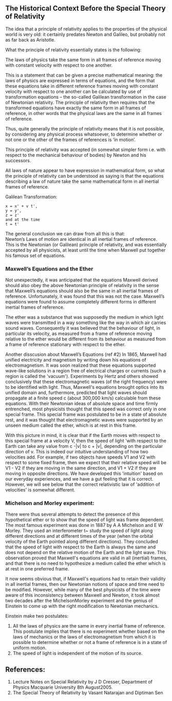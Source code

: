 ## The Historical Context Before the Special Theory of Relativity

The idea that a principle of relativity applies to the properties of the physical world is very old: it certainly predates Newton and Galileo, but probably not as far back as Aristotle. 

What the principle of relativity essentially
states is the following:

The laws of physics take the same form in all frames of reference moving with constant velocity with respect to one another.

This is a statement that can be given a precise mathematical meaning: the laws of physics are expressed in terms of equations, and the form that these equations take in different reference frames moving with constant velocity with respect to one another can be calculated by use of transformation equations – the so-called Galilean transformation in the case of Newtonian relativity. The principle of relativity then requires that the transformed equations have exactly the same form in all frames of reference, in other words that the physical laws are the same in all frames of reference.

Thus, quite generally the principle of relativity means that it is not possible, by considering any physical process whatsoever, to determine whether or not one or the other of the frames of references is ‘in motion’.

This principle of relativity was accepted (in somewhat simpler form i.e. with respect to the mechanical behaviour of bodies) by Newton and his successors.

All laws of nature appear to have
expression in mathematical form, so what the principle of relativity can be understood as saying is that the equations describing a law of nature take the same mathematical form in all inertial frames of reference.

Galilean Transformation:
```
x = x' + v t', 
y = y', 
z = z'
and at the time 
t = t'
```

The general conclusion we can draw from all this is that:  
Newton’s Laws of motion are identical in all inertial frames of reference.
This is the Newtonian (or Galilean) principle of relativity, and was essentially accepted by all physicists, at least until the time when Maxwell put together his famous set of equations.

### Maxwell’s Equations and the Ether
Not unexpectedly, it was anticipated that the equations Maxwell derived should also obey the above Newtonian principle of relativity in the sense that Maxwell’s equations should also be the same in all inertial frames of reference. Unfortunately, it was found that this was not the case.
Maxwell’s equations were found to assume completely different forms in different inertial frames of reference.

The ether was a substance that was supposedly the medium in which light waves were transmitted in a way something like the way in which air carries sound waves. Consequently it was believed that the behaviour of light, in particular its velocity, as measured from a frame of reference moving relative to the ether would be different from its behaviour as measured from a frame of reference stationary with respect to the ether.

Another disscusion about Maxwell’s Equations (ref #2)
In 1865, Maxwell had unified electricity and magnetism by writing down his equations of electromagnetism. It was soon realized that these equations supported wave-like solutions in a region free of electrical charges or currents (such a region is called the
'vacuum'). Experiments by Hertz and others showed conclusively that these electromagnetic waves (of the right frequency) were to be identified with light. Thus, Maxwell's equations brought optics into its unified domain and, furthermore, predicted that light waves should propagate at a finite speed c (about 300,000 km/s) calculable from these equations. With their Newtonian ideas of absolute space and time firmly entrenched, most physicists thought that this speed was correct only in one special frame. This special frame was postulated to be in a state of absolute rest, and it was thought that electromagnetic waves were supported by an unseen medium called the ether, which is at rest in this frame. 

With this picture in mind, it is clear that if the Earth moves with respect to this special frame at a velocity V, then the speed of light 'with respect to the Earth can take any value from c -|v| to c + |v|, depending on the particular direction of v. This is indeed our intuitive understanding of how two velocities add. For example, if two objects have speeds V1 and V2 with respect to some
fixed frame, then we expect that their relative speed will be V1 - V2 if they are moving in the same direction, and V1 + V2 if they are moving in opposite directions. We have developed this 'intuition' based on our everyday experiences, and we have a gut feeling that it is correct.
However, we will see below that the correct relativistic law of 'addition of velocities' is somewhat different. 

### Michelson and Morley experiment:  
There were thus several attempts to detect the presence of this hypothetical ether or to show that the speed of light was frame dependent. The most famous experiment was done in 1887 by A A Michelson and E W Morley. They used an interferometer t~ study the speed of light along different directions and at different times of the year (when the orbital velocity of the Earth pointed along different directions). They concluded that the speed of light with respect to the Earth is always the same and does not depend on the relative motion of the Earth and the light wave. This observation proved that Maxwell's equations are valid in all (inertial) frames, and that there is no need to hypothesize a medium called the ether which is at rest in one preferred frame. 

It now seems obvious that, if Maxwell's equations had to retain their validity in all inertial frames, then our Newtonian notions of space and time need to be modified. However, while many of the best physicists of the time were aware of this inconsistency between Maxwell and Newton, it took almost two decades after the MichelsonMorley experiment and the genius of Einstein to come
up with the right modification to Newtonian mechanics.

Einstein make two postulates:
1. All the laws of physics are the same in every inertial frame of reference. This postulate implies that there is no experiment whether based on the laws of mechanics or the laws of electromagnetism from which it is possible to determine whether or not a frame of reference is in a state of uniform motion.
2. The speed of light is independent of the motion of its source.


## References:
1. Lecture Notes on Special Relativity by J D Cresser, Department of Physics Macquarie University 8th August2005.  
2. The Special Theory of Relativity by Vasant Natarajan and Diptiman Sen 
